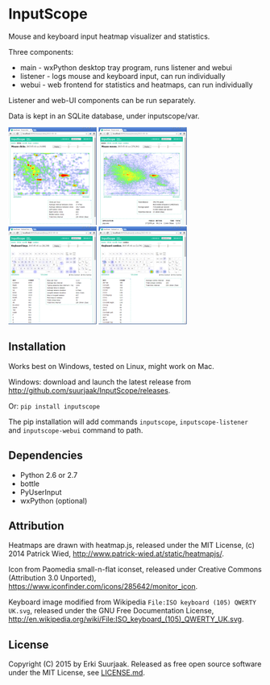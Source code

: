 InputScope
==========

Mouse and keyboard input heatmap visualizer and statistics.

Three components:
* main - wxPython desktop tray program, runs listener and webui
* listener - logs mouse and keyboard input, can run individually
* webui - web frontend for statistics and heatmaps, can run individually

Listener and web-UI components can be run separately.

Data is kept in an SQLite database, under inputscope/var.

[![Mouse clicks heatmap](https://raw.githubusercontent.com/suurjaak/InputScope/media/th_clicks.png)](https://raw.githubusercontent.com/suurjaak/InputScope/media/clicks.png)
[![Mouse moves heatmap](https://raw.githubusercontent.com/suurjaak/InputScope/media/th_moves.png)](https://raw.githubusercontent.com/suurjaak/InputScope/media/moves.png)
[![Keyboard keys heatmap](https://raw.githubusercontent.com/suurjaak/InputScope/media/th_keys.png)](https://raw.githubusercontent.com/suurjaak/InputScope/media/keys.png)
[![Keyboard combos heatmap](https://raw.githubusercontent.com/suurjaak/InputScope/media/th_combos.png)](https://raw.githubusercontent.com/suurjaak/InputScope/media/combos.png)


Installation
------------

Works best on Windows, tested on Linux, might work on Mac.

Windows: download and launch the latest release from
http://github.com/suurjaak/InputScope/releases.

Or:
`pip install inputscope`

The pip installation will add commands `inputscope`, `inputscope-listener` 
and `inputscope-webui` command to path.


Dependencies
------------

* Python 2.6 or 2.7
* bottle
* PyUserInput
* wxPython (optional)


Attribution
-----------

Heatmaps are drawn with heatmap.js,
released under the MIT License,
(c) 2014 Patrick Wied, http://www.patrick-wied.at/static/heatmapjs/.

Icon from Paomedia small-n-flat iconset,
released under Creative Commons (Attribution 3.0 Unported),
https://www.iconfinder.com/icons/285642/monitor_icon.

Keyboard image modified from Wikipedia `File:ISO keyboard (105) QWERTY UK.svg`,
released under the GNU Free Documentation License,
http://en.wikipedia.org/wiki/File:ISO_keyboard_(105)_QWERTY_UK.svg.


License
-------

Copyright (C) 2015 by Erki Suurjaak.
Released as free open source software under the MIT License,
see [LICENSE.md](LICENSE.md).
